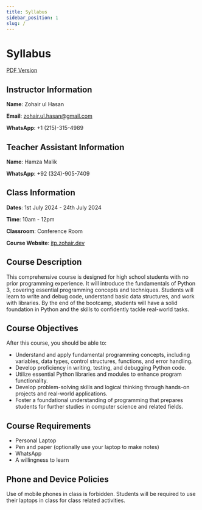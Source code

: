 ```yaml
---
title: Syllabus
sidebar_position: 1
slug: /
---
```


# Syllabus

[PDF Version](/syllabus.pdf)

## Instructor Information

**Name**: Zohair ul Hasan

**Email**: zohair.ul.hasan@gmail.com

**WhatsApp**: +1 (215)-315-4989

## Teacher Assistant Information

**Name**: Hamza Malik

**WhatsApp**: +92 (324)-905-7409

## Class Information

**Dates**: 1st July 2024 - 24th July 2024

**Time**: 10am - 12pm

**Classroom**: Conference Room

**Course Website**: [itp.zohair.dev](https://itp.zohair.dev/)

## Course Description

This comprehensive course is designed for high school students with no prior programming experience. It will introduce the fundamentals of Python 3, covering essential programming concepts and techniques. Students will learn to write and debug code, understand basic data structures, and work with libraries. By the end of the bootcamp, students will have a solid foundation in Python and the skills to confidently tackle real-world tasks.

## Course Objectives

After this course, you should be able to:

- Understand and apply fundamental programming concepts, including variables, data types, control structures, functions, and error handling.
- Develop proficiency in writing, testing, and debugging Python code.
- Utilize essential Python libraries and modules to enhance program functionality.
- Develop problem-solving skills and logical thinking through hands-on projects and real-world applications.
- Foster a foundational understanding of programming that prepares students for further studies in computer science and related fields.

## Course Requirements

- Personal Laptop
- Pen and paper (optionally use your laptop to make notes)
- WhatsApp
- A willingness to learn

## Phone and Device Policies

Use of mobile phones in class is forbidden. Students will be required to use their laptops in class for class related activities.